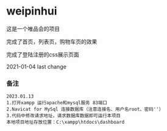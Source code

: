 # weipinhui
这是一个唯品会的项目

完成了首页，列表页，购物车页的效果

完成了登陆注册的css展示页面

2021-01-04  last change

### 备注 
```
2023.01.13
1.打开xampp 运行apache和mysql服务 83端口
2.Navicat for MySql 连接数据库（注意连接名、用户名root、密码''）
3.代码中修改请求地址，请求数据库数据即可运行本项目
本地项目地址存放位置：C:\xampp\htdocs\dashboard
```
